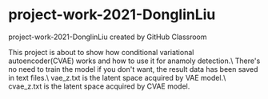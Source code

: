 # project-work-2021-DonglinLiu
project-work-2021-DonglinLiu created by GitHub Classroom

This project is about to show how conditional variational autoencoder(CVAE) works and how to use it for anamoly detection.\\
There's no need to train the model if you don't want, the result data has been saved in text files.\\
vae_z.txt is the latent space acquired by VAE model.\\
cvae_z.txt is the latent space acquired by CVAE model.
